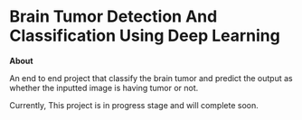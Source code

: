 # Brain Tumor Detection And Classification Using Deep Learning

**About**

An end to end project that classify the brain tumor and predict the output as whether the inputted image is having tumor or not.



Currently, This project is in progress stage and will complete soon.
